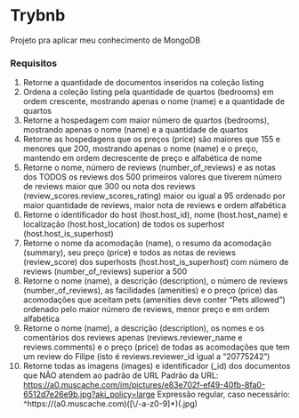 # Trybnb

Projeto pra aplicar meu conhecimento de MongoDB

### Requisitos

1. Retorne a quantidade de documentos inseridos na coleção listing
1. Ordena a coleção listing pela quantidade de quartos (bedrooms) em ordem crescente, mostrando apenas o nome (name) e a quantidade de quartos
1. Retorne a hospedagem com maior número de quartos (bedrooms), mostrando apenas o nome (name) e a quantidade de quartos
1. Retorne as hospedagens que os preços (price) são maiores que 155 e menores que 200, mostrando apenas o nome (name) e o preço, mantendo em ordem decrescente de preço e alfabética de nome
1. Retorne o nome, número de reviews (number_of_reviews) e as notas dos TODOS os reviews dos 500 primeiros valores que tiverem número de reviews maior que 300 ou nota dos reviews (review_scores.review_scores_rating) maior ou igual a 95 ordenado por maior quantidade de reviews, maior nota de reviews e ordem alfabética
1. Retorne o identificador do host (host.host_id), nome (host.host_name) e localização (host.host_location) de todos os superhost (host.host_is_superhost)
1. Retorne o nome da acomodação (name), o resumo da acomodação (summary), seu preço (price) e todos as notas de reviews (review_score) dos superhosts (host.host_is_superhost) com número de reviews (number_of_reviews) superior a 500
1. Retorne o nome (name), a descrição (description), o número de reviews (number_of_reviews), as facilidades (amenities) e o preço (price) das acomodações que aceitam pets (amenities deve conter “Pets allowed”) ordenado pelo maior número de reviews, menor preço e em ordem alfabética
1. Retorne o nome (name), a descrição (description), os nomes e os comentários dos reviews apenas (reviews.reviewer_name e reviews.comments) e o preço (price) de todas as acomodações que tem um review do Filipe (isto é reviews.reviewer_id igual a “20775242”)
1. Retorne todas as imagens (images) e identificador (_id) dos documentos que NÃO atendem ao padrão de URL
Padrão da URL: https://a0.muscache.com/im/pictures/e83e702f-ef49-40fb-8fa0-6512d7e26e9b.jpg?aki_policy=large
Expressão regular, caso necessário: ^https:\/\/(a0\.muscache\.com)([\\/\-a-z0-9]*)(.jpg)